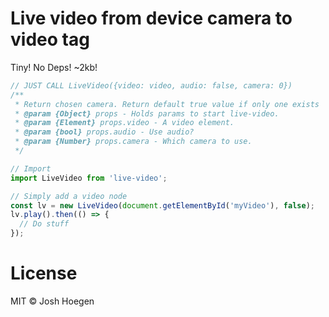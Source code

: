 # Live video from device camera to video tag

Tiny! No Deps! ~2kb!

```js
// JUST CALL LiveVideo({video: video, audio: false, camera: 0})
/**
 * Return chosen camera. Return default true value if only one exists
 * @param {Object} props - Holds params to start live-video.
 * @param {Element} props.video - A video element.
 * @param {bool} props.audio - Use audio?
 * @param {Number} props.camera - Which camera to use.
 */

// Import
import LiveVideo from 'live-video';

// Simply add a video node
const lv = new LiveVideo(document.getElementById('myVideo'), false);
lv.play().then(() => {
  // Do stuff
});
```


# License

MIT © Josh Hoegen

